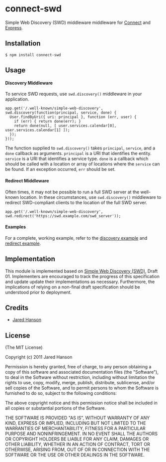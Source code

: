# connect-swd

Simple Web Discovery (SWD) middleware middleware for [Connect](http://senchalabs.github.com/connect/)
and [Express](http://expressjs.com/).

## Installation

    $ npm install connect-swd

## Usage

#### Discovery Middleware

To service SWD requests, use `swd.discovery()` middleware in your application.

    app.get('/.well-known/simple-web-discovery', swd.discovery(function(principal, service, done) {
      User.findByUri({ uri: principal }, function (err, user) {
        if (err) { return done(err); }
        return done(null, [ user.services.calendar[0], user.services.calendar[1] ]);
      });
    }));

The function supplied to `swd.discovery()` takes `principal`, `service`, and a
`done` callback as arguments.  `principal` is a URI that identifies the entity.
`service` is a URI that identifies a service type.  `done` is a callback which
should be called with  a location or array of locations where the `service` can
be found.  If an exception occurred, `err` should be set.

#### Redirect Middleware

Often times, it may not be possible to run a full SWD server at the well-known
location.  In these circumstances, use `swd.discovery()` middleware to redirect
SWD-compliant clients to the location of the full SWD server.

    app.get('/.well-known/simple-web-discovery', swd.redirect('https://swd.example.com/swd_server'));

#### Examples

For a complete, working example, refer to the [discovery example](https://github.com/jaredhanson/connect-swd/blob/master/examples/discovery/app.js)
and [redirect example](https://github.com/jaredhanson/connect-swd/blob/master/examples/redirect/app.js).

## Implementation

This module is implemented based on [Simple Web Discovery (SWD)](http://tools.ietf.org/html/draft-jones-simple-web-discovery-01),
Draft 01.  Implementers are encouraged to track the progress of this
specification and update update their implementations as necessary.
Furthermore, the implications of relying on a non-final draft specification
should be understood prior to deployment.

## Credits

  - [Jared Hanson](http://github.com/jaredhanson)

## License

(The MIT License)

Copyright (c) 2011 Jared Hanson

Permission is hereby granted, free of charge, to any person obtaining a copy of
this software and associated documentation files (the "Software"), to deal in
the Software without restriction, including without limitation the rights to
use, copy, modify, merge, publish, distribute, sublicense, and/or sell copies of
the Software, and to permit persons to whom the Software is furnished to do so,
subject to the following conditions:

The above copyright notice and this permission notice shall be included in all
copies or substantial portions of the Software.

THE SOFTWARE IS PROVIDED "AS IS", WITHOUT WARRANTY OF ANY KIND, EXPRESS OR
IMPLIED, INCLUDING BUT NOT LIMITED TO THE WARRANTIES OF MERCHANTABILITY, FITNESS
FOR A PARTICULAR PURPOSE AND NONINFRINGEMENT. IN NO EVENT SHALL THE AUTHORS OR
COPYRIGHT HOLDERS BE LIABLE FOR ANY CLAIM, DAMAGES OR OTHER LIABILITY, WHETHER
IN AN ACTION OF CONTRACT, TORT OR OTHERWISE, ARISING FROM, OUT OF OR IN
CONNECTION WITH THE SOFTWARE OR THE USE OR OTHER DEALINGS IN THE SOFTWARE.
